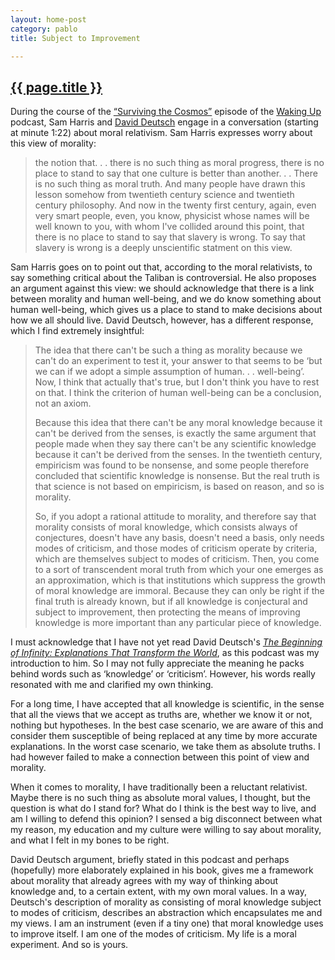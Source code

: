 ```yaml
---
layout: home-post
category: pablo
title: Subject to Improvement

---
```


<h2 class="visually-hidden"><a href="{{ page.url }}">{{ page.title }}</a></h2>
<p class="drop-cap">During the course of the <a href="http://www.samharris.org/podcast/item/surviving-the-cosmos">&ldquo;Surviving the Cosmos&rdquo;</a> episode of the <a href="http://www.samharris.org/podcast">Waking Up</a> podcast, Sam Harris and <a href="http://www.daviddeutsch.org.uk/">David Deutsch</a> engage in a conversation (starting at minute 1:22) about moral relativism. Sam Harris expresses worry about this view of morality:</p>

>the notion that. . . there is no such thing as moral progress, there is no place to stand to say that one culture is better than another. . . There is no such thing as moral truth. And many people have drawn this lesson somehow from twentieth century science and twentieth century philosophy. And now in the twenty first century, again, even very smart people, even, you know, physicist whose names will be well known to you, with whom I've collided around this point, that there is no place to stand to say that slavery is wrong. To say that slavery is wrong is a deeply unscientific statment on this view.

Sam Harris goes on to point out that, according to the moral relativists, to say something critical about the Taliban is controversial. He also proposes an argument against this view: we should acknowledge that there is a link between morality and human well-being, and we do know something about human well-being, which gives us a place to stand to make decisions about how we all should live. David Deutsch, however, has a different response, which I find extremely insightful: 

>The idea that there can't be such a thing as morality because we can't do an experiment to test it, your answer to that seems to be &lsquo;but we can if we adopt a simple assumption of human. . . well-being&rsquo;. Now, I think that actually that's true, but I don't think you have to rest on that. I think the criterion of human well-being can be a conclusion, not an axiom.
>
> Because this idea that there can't be any moral knowledge because it can't be derived from the senses, is exactly the same argument that people made when they say there can't be any scientific knowledge because it can't be derived from the senses. In the twentieth century, empiricism was found to be nonsense, and some people therefore concluded that scientific knowledge is nonsense. But the real truth is that science is not based on empiricism, is based on reason, and so is morality. 
>
>So, if you adopt a rational attitude to morality, and therefore say that morality consists of moral knowledge, which consists always of conjectures, doesn't have any basis, doesn't need a basis, only needs modes of criticism, and those modes of criticism operate by criteria, which are themselves subject to modes of criticism. Then, you come to a sort of transcendent moral truth from which your one emerges as an approximation, which is that institutions which suppress the growth of moral knowledge are immoral. Because they can only be right if the final truth is already known, but if all knowledge is conjectural and subject to improvement, then protecting the means of improving knowledge is more important than any particular piece of knowledge.

I must acknowledge that I have not yet read David Deutsch's *[The Beginning of Infinity: Explanations That Transform the World](http://www.amazon.com/Beginning-Infinity-Explanations-Transform-World/dp/0143121359/ref=sr_1_1?ie=UTF8&qid=1451744028&sr=8-1&keywords=David+Deutsch)*, as this podcast was my introduction to him. So I may not fully appreciate the meaning he packs behind words such as &lsquo;knowledge&rsquo; or &lsquo;criticism&rsquo;. However, his words really resonated with me and clarified my own thinking. 

For a long time, I have accepted that all knowledge is scientific, in the sense that all the views that we accept as truths are, whether we know it or not, nothing but hypotheses. In the best case scenario, we are aware of this and consider them susceptible of being replaced at any time by more accurate explanations. In the worst case scenario, we take them as absolute truths. I had however failed to make a connection between this point of view and morality.   

When it comes to morality, I have traditionally been a reluctant relativist. Maybe there is no such thing as absolute moral values, I thought, but the question is what do I stand for? What do I think is the best way to live, and am I willing to defend this opinion? I sensed a big disconnect between what my reason, my education and my culture were willing to say about morality, and what I felt in my bones to be right.

David Deutsch argument, briefly stated in this podcast and perhaps (hopefully) more elaborately explained in his book, gives me a framework about morality that already agrees with my way of thinking about knowledge and, to a certain extent, with my own moral values. In a way, Deutsch's description of morality as consisting of moral knowledge subject to modes of criticism, describes an abstraction which encapsulates me and my views. I am an instrument (even if a tiny one) that moral knowledge uses to improve itself. I am one of the modes of criticism. My life is a moral experiment. And so is yours.

















